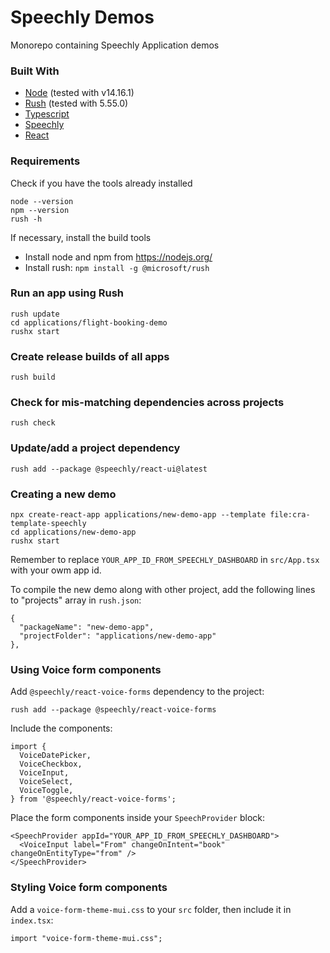 # Speechly Demos
Monorepo containing Speechly Application demos

### Built With
* [Node](https://nodejs.org/) (tested with v14.16.1)
* [Rush](https://rushjs.io/) (tested with 5.55.0)
* [Typescript](https://www.typescriptlang.org/)
* [Speechly](https://github.com/speechly/react-client)
* [React](https://reactjs.org/)

### Requirements

Check if you have the tools already installed

```
node --version
npm --version
rush -h
```

If necessary, install the build tools

- Install node and npm from <https://nodejs.org/>
- Install rush: `npm install -g @microsoft/rush`

### Run an app using Rush

```
rush update
cd applications/flight-booking-demo
rushx start
```

### Create release builds of all apps

```
rush build
```

### Check for mis-matching dependencies across projects

```
rush check
```

### Update/add a project dependency

```
rush add --package @speechly/react-ui@latest
```

### Creating a new demo

```
npx create-react-app applications/new-demo-app --template file:cra-template-speechly
cd applications/new-demo-app
rushx start
```

Remember to replace `YOUR_APP_ID_FROM_SPEECHLY_DASHBOARD` in `src/App.tsx` with your owm app id.

To compile the new demo along with other project, add the following lines to "projects" array in `rush.json`:

```
{
  "packageName": "new-demo-app",
  "projectFolder": "applications/new-demo-app"
},
```

### Using Voice form components

Add `@speechly/react-voice-forms` dependency to the project:

```
rush add --package @speechly/react-voice-forms
```

Include the components:

```
import {
  VoiceDatePicker,
  VoiceCheckbox,
  VoiceInput,
  VoiceSelect,
  VoiceToggle,
} from '@speechly/react-voice-forms';
```

Place the form components inside your `SpeechProvider` block:

```
<SpeechProvider appId="YOUR_APP_ID_FROM_SPEECHLY_DASHBOARD">
  <VoiceInput label="From" changeOnIntent="book" changeOnEntityType="from" />
</SpeechProvider>
```

### Styling Voice form components

Add a `voice-form-theme-mui.css` to your `src` folder, then include it in `index.tsx`:

```
import "voice-form-theme-mui.css";
```
